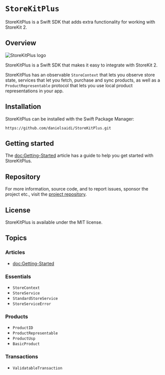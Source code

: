 # ``StoreKitPlus``

StoreKitPlus is a Swift SDK that adds extra functionality for working with StoreKit 2.



## Overview

![StoreKitPlus logo](Logo.png)

StoreKitPlus is a Swift SDK that makes it easy to integrate with StoreKit 2.

StoreKitPlus has an observable ``StoreContext`` that lets you observe store state, services that let you fetch, purchase and sync products, as well as a ``ProductRepresentable`` protocol that lets you use local product representations in your app.



## Installation

StoreKitPlus can be installed with the Swift Package Manager:

```
https://github.com/danielsaidi/StoreKitPlus.git
```



## Getting started

The <doc:Getting-Started> article has a guide to help you get started with StoreKitPlus.



## Repository

For more information, source code, and to report issues, sponsor the project etc., visit the [project repository](https://github.com/danielsaidi/StoreKitPlus).



## License

StoreKitPlus is available under the MIT license.



## Topics

### Articles

- <doc:Getting-Started>

### Essentials

- ``StoreContext``
- ``StoreService``
- ``StandardStoreService``
- ``StoreServiceError``

### Products

- ``ProductID``
- ``ProductRepresentable``
- ``ProductUsp``
- ``BasicProduct``

### Transactions

- ``ValidatableTransaction``

